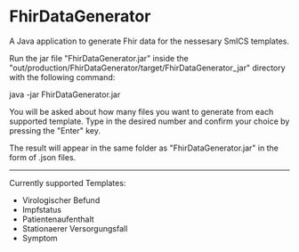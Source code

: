 # FhirDataGenerator
 A Java application to generate Fhir data for the nessesary SmICS templates.
 
 
 Run the jar file "FhirDataGenerator.jar" inside the "out/production/FhirDataGenerator/target/FhirDataGenerator_jar" directory with the following command:
 
 java -jar FhirDataGenerator.jar
 
 You will be asked about how many files you want to generate from each supported template. Type in the desired number and confirm your choice by pressing the "Enter" key.
 
 The result will appear in the same folder as "FhirDataGenerator.jar" in the form of .json files.
 
 ------------------------------------------------------------------------------------------------------------------------------------------------------------------------------
 
 Currently supported Templates:
 
 - Virologischer Befund
 - Impfstatus
 - Patientenaufenthalt
 - Stationaerer Versorgungsfall
 - Symptom
